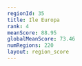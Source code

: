 ```yaml
---
regionId: 35
title: Ile Europa
rank: 4
meanScore: 88.95
globalMeanScore: 73.46
numRegions: 220
layout: region_score
---
```

